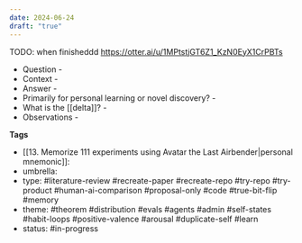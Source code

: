 ```yaml
---
date: 2024-06-24
draft: "true"
---
```

TODO: when finisheddd
 https://otter.ai/u/1MPtstjGT6Z1_KzN0EyX1CrPBTs

- Question -
- Context -
- Answer -
- Primarily for personal learning or novel discovery? - 
- What is the [[delta]]? - 
- Observations - 


**Tags**
- [[13. Memorize 111 experiments using Avatar the Last Airbender|personal mnemonic]]: 
- umbrella:
- type: #literature-review #recreate-paper #recreate-repo #try-repo #try-product #human-ai-comparison #proposal-only #code #true-bit-flip #memory
- theme:  #theorem #distribution #evals #agents #admin #self-states #habit-loops #positive-valence #arousal #duplicate-self #learn
- status:  #in-progress 



